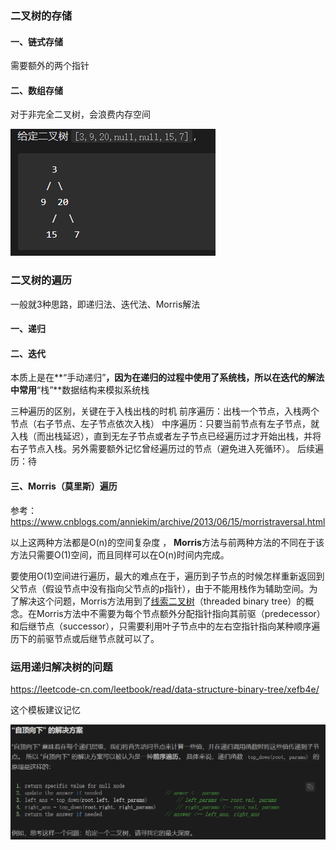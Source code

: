 ### 二叉树的存储

#### 一、链式存储

需要额外的两个指针



#### 二、数组存储

对于非完全二叉树，会浪费内存空间

![1602292804056](../image/二叉树的存储.png)





### 二叉树的遍历

一般就3种思路，即递归法、迭代法、Morris解法


#### 一、递归



#### 二、迭代

本质上是在**“手动递归”**，因为在递归的过程中使用了系统栈，所以在迭代的解法中常用**“栈”**数据结构来模拟系统栈 

三种遍历的区别，关键在于入栈出栈的时机
前序遍历：出栈一个节点，入栈两个节点（右子节点、左子节点依次入栈）
中序遍历：只要当前节点有左子节点，就入栈（而出栈延迟），直到无左子节点或者左子节点已经遍历过才开始出栈，并将右子节点入栈。另外需要额外记忆曾经遍历过的节点（避免进入死循环）。
后续遍历：待       


#### 三、Morris（莫里斯）遍历

参考：https://www.cnblogs.com/anniekim/archive/2013/06/15/morristraversal.html



以上这两种方法都是O(n)的空间复杂度 ， **Morris**方法与前两种方法的不同在于该方法只需要O(1)空间，而且同样可以在O(n)时间内完成。 

要使用O(1)空间进行遍历，最大的难点在于，遍历到子节点的时候怎样重新返回到父节点（假设节点中没有指向父节点的p指针），由于不能用栈作为辅助空间。为了解决这个问题，Morris方法用到了[线索二叉树](http://en.wikipedia.org/wiki/Threaded_binary_tree#The_array_of_Inorder_traversal)（threaded binary tree）的概念。在Morris方法中不需要为每个节点额外分配指针指向其前驱（predecessor）和后继节点（successor），只需要利用叶子节点中的左右空指针指向某种顺序遍历下的前驱节点或后继节点就可以了。



### 运用递归解决树的问题

https://leetcode-cn.com/leetbook/read/data-structure-binary-tree/xefb4e/

这个模板建议记忆

![1602298533065](../image/二叉树-递归模板.png)
